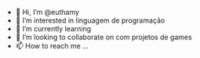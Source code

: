 - 👋 Hi, I’m @euthamy
- 👀 I’m interested in linguagem de programação 
- 🌱 I’m currently learning 
- 💞️ I’m looking to collaborate on com projetos de games
- 📫 How to reach me ...

<!---
euthamy/euthamy is a ✨ special ✨ repository because its `README.md` (this file) appears on your GitHub profile.
You can click the Preview link to take a look at your changes.
--->
